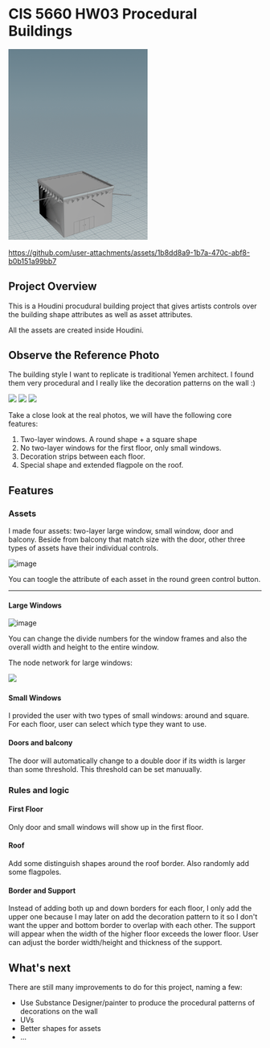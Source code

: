 # CIS 5660 HW03 Procedural Buildings

<p float="center">
 <img src="/asset/cover.gif" width="55%" />
</p>

https://github.com/user-attachments/assets/1b8dd8a9-1b7a-470c-abf8-b0b151a99bb7



## Project Overview
This is a Houdini procudural building project that gives artists controls over the building shape attributes as well as asset attributes.

All the assets are created inside Houdini.

## Observe the Reference Photo
The building style I want to replicate is traditional Yemen architect. I found them very procedural and I really like the decoration patterns on the wall :)


<p float="center">
 <img src="https://github.com/user-attachments/assets/140ef000-9f15-4bfa-8d52-a99063e450a6" width="25%" />
 <img src="https://github.com/user-attachments/assets/29d475e9-e0d4-4a0d-96ea-cf8834421bbf" width="45%" />
  <img src="https://github.com/user-attachments/assets/ce0ea8da-7d41-4187-802f-b5ee410e7359" width="25%" />
</p>

Take a close look at the real photos, we will have the following core features:

1. Two-layer windows. A round shape + a square shape
2. No two-layer windows for the first floor, only small windows.
3. Decoration strips between each floor.
4. Special shape and extended flagpole on the roof.

## Features
### Assets
I made four assets: two-layer large window, small window, door and balcony. Beside from balcony that match size with the door, other three types of assets have their individual controls.

![image](https://github.com/user-attachments/assets/295f8b0b-d0a7-43d0-85ab-64bba1f3d0d7)

You can toogle the attribute of each asset in the round green control button.

---

#### Large Windows
![image](https://github.com/user-attachments/assets/0f2ef119-cd50-4db6-a6ce-74167b7ebf06)

You can change the divide numbers for the window frames and also the overall width and height to the entire window.




The node network for large windows:

<p float="center">
 <img src="https://github.com/user-attachments/assets/41c5e455-0c1d-4e4d-8aa0-021abf35948b" width="55%" />
</p>

#### Small Windows
I provided the user with two types of small windows: around and square. For each floor, user can select which type they want to use.

#### Doors and balcony
The door will automatically change to a double door if its width is larger than some threshold. This threshold can be set manuually. 

### Rules and logic
#### First Floor
Only door and small windows will show up in the first floor. 


#### Roof
Add some distinguish shapes around the roof border. Also randomly add some flagpoles.


#### Border and Support
Instead of adding both up and down borders for each floor, I only add the upper one because I may later on add the decoration pattern to it so I don't want the upper and bottom border to overlap with each other. The support will appear when the width of the higher floor exceeds the lower floor. User can adjust the border width/height and thickness of the support.


## What's next
There are still many improvements to do for this project, naming a few:
- Use Substance Designer/painter to produce the procedural patterns of decorations on the wall
- UVs
- Better shapes for assets
- ...
